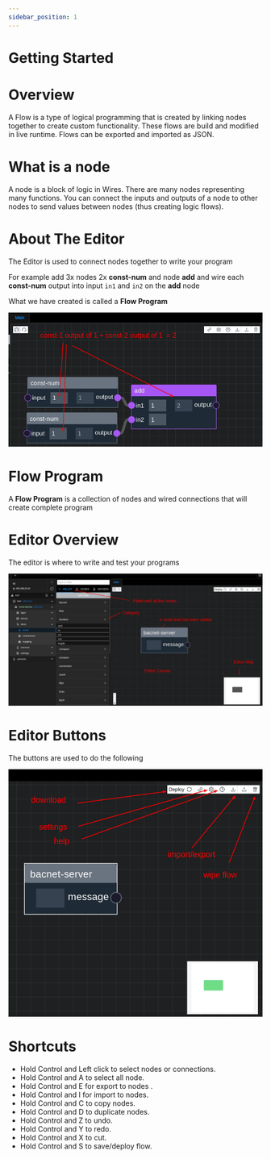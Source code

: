 ```yaml
---
sidebar_position: 1
---
```


# Getting Started

# Overview

A Flow is a type of logical programming that is created by linking nodes together to create custom functionality. These
flows are build and modified in live runtime. Flows can be exported and imported as JSON.

# What is a node

A node is a block of logic in Wires. There are many nodes representing many functions. You can connect the inputs and
outputs of a node to other nodes to send values between nodes (thus creating logic flows).

# About The Editor

The Editor is used to connect nodes together to write your program

For example add 3x nodes 2x **const-num** and node **add** and wire each **const-num** output into input `in1` and `in2`
on the **add** node

What we have created is called a **Flow Program**

![max800px](img/simple-example.png)

# Flow Program

A **Flow Program** is a collection of nodes and wired connections that will create complete program

# Editor Overview

The editor is where to write and test your programs

![max800px](img/overview.png)

# Editor Buttons

The buttons are used to do the following

![max800px](img/editor-buttons.png)

# Shortcuts

* Hold Control and Left click to select nodes or connections.
* Hold Control and A to select all node.
* Hold Control and E for export to nodes .
* Hold Control and I for import to nodes.
* Hold Control and C to copy nodes.
* Hold Control and D to duplicate nodes.
* Hold Control and Z to undo.
* Hold Control and Y to redo.
* Hold Control and X to cut.
* Hold Control and S to save/deploy flow.





